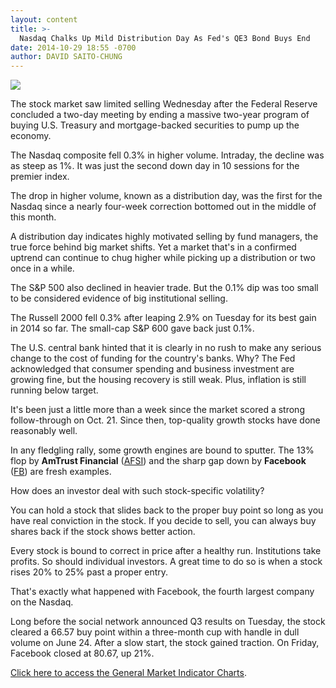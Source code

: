 ```yaml
---
layout: content
title: >-
  Nasdaq Chalks Up Mild Distribution Day As Fed's QE3 Bond Buys End
date: 2014-10-29 18:55 -0700
author: DAVID SAITO-CHUNG
---
```






![](https://www.investors.com/wp-content/uploads/ibd-migrated-images/MPv_141030_635501939486290319.png)









The stock market saw limited selling Wednesday after the Federal Reserve concluded a two-day meeting by ending a massive two-year program of buying U.S. Treasury and mortgage-backed securities to pump up the economy.


The Nasdaq composite fell 0.3% in higher volume. Intraday, the decline was as steep as 1%. It was just the second down day in 10 sessions for the premier index.


The drop in higher volume, known as a distribution day, was the first for the Nasdaq since a nearly four-week correction bottomed out in the middle of this month.


A distribution day indicates highly motivated selling by fund managers, the true force behind big market shifts. Yet a market that's in a confirmed uptrend can continue to chug higher while picking up a distribution or two once in a while.


The S&P 500 also declined in heavier trade. But the 0.1% dip was too small to be considered evidence of big institutional selling.


The Russell 2000 fell 0.3% after leaping 2.9% on Tuesday for its best gain in 2014 so far. The small-cap S&P 600 gave back just 0.1%.


The U.S. central bank hinted that it is clearly in no rush to make any serious change to the cost of funding for the country's banks. Why? The Fed acknowledged that consumer spending and business investment are growing fine, but the housing recovery is still weak. Plus, inflation is still running below target.


It's been just a little more than a week since the market scored a strong follow-through on Oct. 21. Since then, top-quality growth stocks have done reasonably well.


In any fledgling rally, some growth engines are bound to sputter. The 13% flop by **AmTrust Financial** ([AFSI](https://research.investors.com/quote.aspx?symbol=AFSI)) and the sharp gap down by **Facebook** ([FB](https://research.investors.com/quote.aspx?symbol=FB)) are fresh examples.


How does an investor deal with such stock-specific volatility?


You can hold a stock that slides back to the proper buy point so long as you have real conviction in the stock. If you decide to sell, you can always buy shares back if the stock shows better action.


Every stock is bound to correct in price after a healthy run. Institutions take profits. So should individual investors. A great time to do so is when a stock rises 20% to 25% past a proper entry.


That's exactly what happened with Facebook, the fourth largest company on the Nasdaq.


Long before the social network announced Q3 results on Tuesday, the stock cleared a 66.57 buy point within a three-month cup with handle in dull volume on June 24. After a slow start, the stock gained traction. On Friday, Facebook closed at 80.67, up 21%.


[Click here to access the General Market Indicator Charts](https://www.investors.com/pdf/GMI_103014.pdf).





